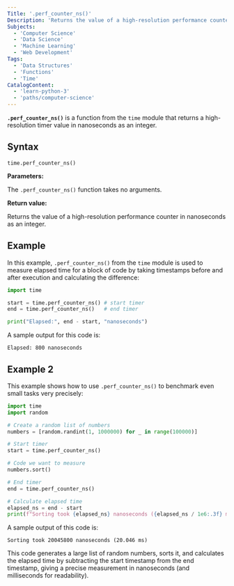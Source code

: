 ```yaml
---
Title: '.perf_counter_ns()'
Description: 'Returns the value of a high-resolution performance counter in nanoseconds.'
Subjects: 
  - 'Computer Science'
  - 'Data Science'
  - 'Machine Learning'
  - 'Web Development'
Tags: 
  - 'Data Structures'
  - 'Functions'
  - 'Time'
CatalogContent: 
  - 'learn-python-3'
  - 'paths/computer-science'
---
```


**`.perf_counter_ns()`** is a function from the `time` module that returns a high-resolution timer value in nanoseconds as an integer.

## Syntax

```pseudo
time.perf_counter_ns()
```

**Parameters:**

The `.perf_counter_ns()` function takes no arguments.

**Return value:**

Returns the value of a high-resolution performance counter in nanoseconds as an integer.

## Example

In this example, `.perf_counter_ns()` from the `time` module is used to measure elapsed time for a block of code by taking timestamps before and after execution and calculating the difference:

```py
import time

start = time.perf_counter_ns() # start timer
end = time.perf_counter_ns()   # end timer

print("Elapsed:", end - start, "nanoseconds")
```

A sample output for this code is:

```shell
Elapsed: 800 nanoseconds
```

## Example 2

This example shows how to use `.perf_counter_ns()` to benchmark even small tasks very precisely:

```py
import time
import random

# Create a random list of numbers
numbers = [random.randint(1, 1000000) for _ in range(100000)]

# Start timer
start = time.perf_counter_ns()

# Code we want to measure
numbers.sort()

# End timer
end = time.perf_counter_ns()

# Calculate elapsed time
elapsed_ns = end - start
print(f"Sorting took {elapsed_ns} nanoseconds ({elapsed_ns / 1e6:.3f} ms)")
```

A sample output of this code is:

```shell
Sorting took 20045800 nanoseconds (20.046 ms)
```

This code generates a large list of random numbers, sorts it, and calculates the elapsed time by subtracting the start timestamp from the end timestamp, giving a precise measurement in nanoseconds (and milliseconds for readability).

